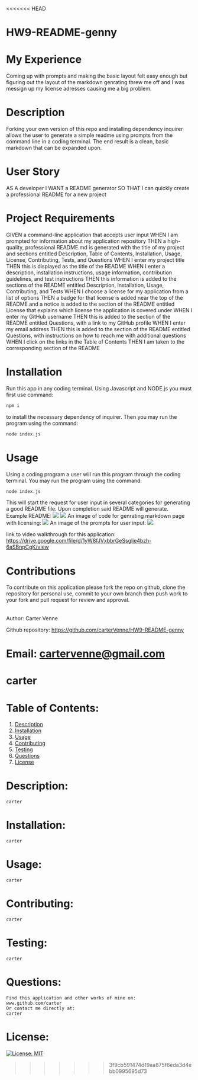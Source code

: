 <<<<<<< HEAD
# HW9-README-genny

# My Experience
Coming up with prompts and making the basic layout felt easy enough but figuring out the layout of the markdown genrating threw me off and I was messign up my license adresses causing me a big problem.

# Description
Forking your own version of this repo and installing dependency inquirer allows the user to generate a simple readme using prompts from the command line in a coding terminal. The end result is a clean, basic markdown that can be expanded upon.

# User Story
AS A developer
I WANT a README generator
SO THAT I can quickly create a professional README for a new project

# Project Requirements
GIVEN a command-line application that accepts user input
WHEN I am prompted for information about my application repository
THEN a high-quality, professional README.md is generated with the title of my project and sections entitled Description, Table of Contents, Installation, Usage, License, Contributing, Tests, and Questions
WHEN I enter my project title
THEN this is displayed as the title of the README
WHEN I enter a description, installation instructions, usage information, contribution guidelines, and test instructions
THEN this information is added to the sections of the README entitled Description, Installation, Usage, Contributing, and Tests
WHEN I choose a license for my application from a list of options
THEN a badge for that license is added near the top of the README and a notice is added to the section of the README entitled License that explains which license the application is covered under
WHEN I enter my GitHub username
THEN this is added to the section of the README entitled Questions, with a link to my GitHub profile
WHEN I enter my email address
THEN this is added to the section of the README entitled Questions, with instructions on how to reach me with additional questions
WHEN I click on the links in the Table of Contents
THEN I am taken to the corresponding section of the README

# Installation
Run this app in any coding terminal. Using Javascript and NODE.js you must first use command:
```bash
npm i
```
to install the necessary dependency of inquirer. Then you may run the program using the command:
 ```bash
node index.js
```
# Usage
Using a coding program a user will run this program through the coding terminal. You may run the program using the command:
 ```bash
node index.js
```
This will start the request for user input in several categories for generating a good README file. Upon completion said README will generate.
<br>
Example README: <img src="readme/readmeex1.png">
<img src="readme/readmeex2.png">
An image of code for genrating markdown page with licensing:
<img src="readme/markdown-license.png">
An image of the prompts for user input:
<img src="readme/prompts.png">

link to video walkthrough for this application: https://drive.google.com/file/d/1yW8fJVxbbrGeSsglie4bzh-6aSBnpCgK/view

# Contributions
To contribute on this application please fork the repo on github, clone the repository for personal use, commit to your own branch then push work to your fork and pull request for review and approval.

######
Author: Carter Venne

Github repository: https://github.com/carterVenne/HW9-README-genny

Email: cartervenne@gmail.com
=======
# carter

  # Table of Contents:
  <ol>
  <li><a href="#description">Description</a></li>
  <li><a href="#installation">Installation</a></li>
  <li><a href="#usage">Usage</a></li>
  <li><a href="#contributing">Contributing</a></li>
  <li><a href="#testing">Testing</a></li>
  <li><a href="#questions">Questions</a></li>
  <li><a href="#license">License</a></li>
  </ol>

# Description:
    carter

# Installation:
    carter

# Usage: 
    carter

# Contributing:
    carter

# Testing:
    carter

# Questions:
    Find this application and other works of mine on: 
    www.github.com/carter
    Or contact me directly at:
    carter

# License:
 [![License: MIT](https://img.shields.io/badge/License-MIT-yellow.svg)](https://opensource.org/licenses/MIT)
>>>>>>> 3f9cb591474d19aa875f6eda3d4ebb0995695d73

